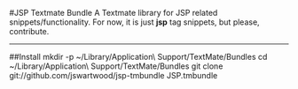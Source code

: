 #JSP Textmate Bundle
A Textmate library for JSP related snippets/functionality.  For now, it is just **jsp** tag snippets, but please, contribute.

---

##Install
	mkdir -p ~/Library/Application\ Support/TextMate/Bundles
	cd ~/Library/Application\ Support/TextMate/Bundles
	git clone git://github.com/jswartwood/jsp-tmbundle JSP.tmbundle